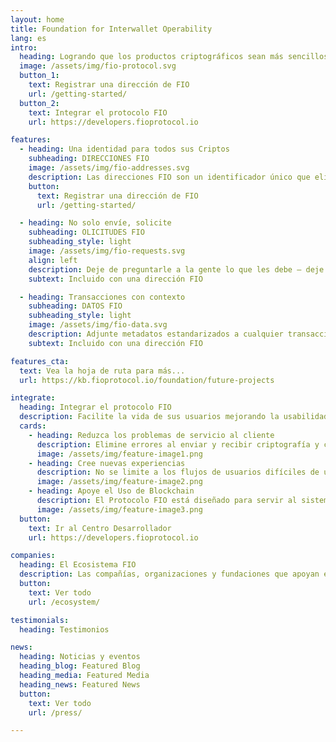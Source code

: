 ```yaml
---
layout: home
title: Foundation for Interwallet Operability
lang: es
intro:
  heading: Logrando que los productos criptográficos sean más sencillos para que cualquiera pueda usarlos
  image: /assets/img/fio-protocol.svg
  button_1:
    text: Registrar una dirección de FIO
    url: /getting-started/
  button_2:
    text: Integrar el protocolo FIO
    url: https://developers.fioprotocol.io

features:
  - heading: Una identidad para todos sus Criptos
    subheading: DIRECCIONES FIO
    image: /assets/img/fio-addresses.svg
    description: Las direcciones FIO son un identificador único que elimina la necesidad de ver, o incluso conocer, las direcciones públicas de blockchain. Es fácil de registrar, fácil de usar y funciona con cada ficha/moneda automáticamente.
    button:
      text: Registrar una dirección de FIO
      url: /getting-started/

  - heading: No solo envíe, solicite
    subheading: OLICITUDES FIO
    subheading_style: light
    image: /assets/img/fio-requests.svg
    align: left
    description: Deje de preguntarle a la gente lo que les debe – deje que se lo digan. Disfrute de las solicitudes de fondos en la aplicación, realizadas de manera encriptada y privada – especifique el tipo y la cantidad y elimine la confusión para el remitente
    subtext: Incluido con una dirección FIO

  - heading: Transacciones con contexto
    subheading: DATOS FIO
    subheading_style: light
    image: /assets/img/fio-data.svg
    description: Adjunte metadatos estandarizados a cualquier transacción criptográfica, desde una simple nota hasta datos estructurados, como una tarjeta de pedido o una factura. Recuerde el “por qué” detrás de cada transacción
    subtext: Incluido con una dirección FIO

features_cta: 
  text: Vea la hoja de ruta para más...
  url: https://kb.fioprotocol.io/foundation/future-projects

integrate:
  heading: Integrar el protocolo FIO
  description: Facilite la vida de sus usuarios mejorando la usabilidad
  cards:
    - heading: Reduzca los problemas de servicio al cliente
      description: Elimine errores al enviar y recibir criptografía y concéntrese en su producto principal
      image: /assets/img/feature-image1.png
    - heading: Cree nuevas experiencias
      description: No se limite a los flujos de usuarios difíciles de usar, automatice el dolor
      image: /assets/img/feature-image2.png
    - heading: Apoye el Uso de Blockchain
      description: El Protocolo FIO está diseñado para servir al sistema completo de blockchain, ¡únase a la causa!
      image: /assets/img/feature-image3.png
  button:
    text: Ir al Centro Desarrollador
    url: https://developers.fioprotocol.io

companies:
  heading: El Ecosistema FIO
  description: Las compañías, organizaciones y fundaciones que apoyan el desarrollo continuo del Protocolo FIO
  button:
    text: Ver todo
    url: /ecosystem/

testimonials:
  heading: Testimonios

news:
  heading: Noticias y eventos
  heading_blog: Featured Blog
  heading_media: Featured Media
  heading_news: Featured News
  button:
    text: Ver todo
    url: /press/

---
```

